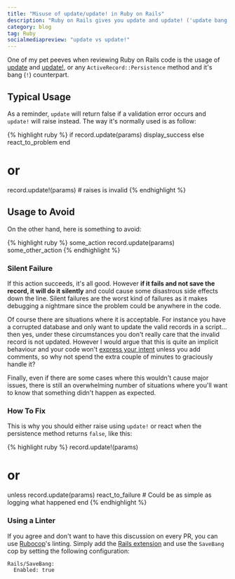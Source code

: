 ```yaml
---
title: "Misuse of update/update! in Ruby on Rails"
description: "Ruby on Rails gives you update and update! ('update bang') to modify your records. However there is a situation where you shouldn't use one."
category: blog
tag: Ruby
socialmediapreview: "update vs update!"
---
```


One of my pet peeves when reviewing Ruby on Rails code is the usage of [update][1] and [update!][2], or any `ActiveRecord::Persistence` method and it's bang (`!`) counterpart.

## Typical Usage

As a reminder, `update` will return false if a validation error occurs and `update!` will raise instead. The way it's normally used is as follow:

{% highlight ruby %}
if record.update(params)
  display_success
else
  react_to_problem
end

# or

record.update!(params) # raises is invalid
{% endhighlight %}

## Usage to Avoid

On the other hand, here is something to avoid:

{% highlight ruby %}
some_action
record.update(params)
some_other_action
{% endhighlight %}

### Silent Failure

If this action succeeds, it's all good. However **if it fails and not save the record, it will do it silently** and could cause some disastrous side effects down the line. Silent failures are the worst kind of failures as it makes debugging a nightmare since the problem could be anywhere in the code.

Of course there are situations where it is acceptable. For instance you have a corrupted database and only want to update the valid records in a script... then yes, under these circumstances you don't really care that the invalid record is not updated. However I would argue that this is quite an implicit behaviour and your code won't [express your intent][3] unless you add comments, so why not spend the extra couple of minutes to graciously handle it?

Finally, even if there are some cases where this wouldn't cause major issues, there is still an overwhelming number of situations where you'll want to know that something didn't happen as expected.

### How To Fix

This is why you should either raise using `update!` or react when the persistence method returns `false`, like this:

{% highlight ruby %}
record.update!(params)

# or

unless record.update(params)
  react_to_failure # Could be as simple as logging what happened
end
{% endhighlight %}


### Using a Linter

If you agree and don't want to have this discussion on every PR, you can use [Rubocop][4]'s linting. Simply add the [Rails extension][5] and use the `SaveBang` cop by setting the following configuration:

	Rails/SaveBang:
	  Enabled: true

[1]:	https://api.rubyonrails.org/classes/ActiveRecord/Persistence.html#method-i-update
[2]:	https://api.rubyonrails.org/classes/ActiveRecord/Persistence.html#method-i-update-21
[3]:	/blog/2018/05/15/expressing-intent-comments-ruby/
[4]:	https://github.com/rubocop-hq/rubocop
[5]:	https://github.com/rubocop-hq/rubocop-rails
